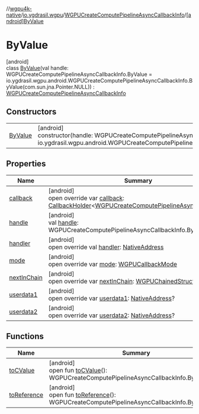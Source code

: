 //[wgpu4k-native](../../../../index.md)/[io.ygdrasil.wgpu](../../index.md)/[WGPUCreateComputePipelineAsyncCallbackInfo](../index.md)/[[android]ByValue](index.md)

# ByValue

[android]\
class [ByValue](index.md)(val handle: WGPUCreateComputePipelineAsyncCallbackInfo.ByValue = io.ygdrasil.wgpu.android.WGPUCreateComputePipelineAsyncCallbackInfo.ByValue(com.sun.jna.Pointer.NULL)) : [WGPUCreateComputePipelineAsyncCallbackInfo](../index.md)

## Constructors

| | |
|---|---|
| [ByValue](-by-value.md) | [android]<br>constructor(handle: WGPUCreateComputePipelineAsyncCallbackInfo.ByValue = io.ygdrasil.wgpu.android.WGPUCreateComputePipelineAsyncCallbackInfo.ByValue(com.sun.jna.Pointer.NULL)) |

## Properties

| Name | Summary |
|---|---|
| [callback](callback.md) | [android]<br>open override var [callback](callback.md): [CallbackHolder](../../../ffi/-callback-holder/index.md)&lt;[WGPUCreateComputePipelineAsyncCallback](../../-w-g-p-u-create-compute-pipeline-async-callback/index.md)&gt;? |
| [handle](handle.md) | [android]<br>val [handle](handle.md): WGPUCreateComputePipelineAsyncCallbackInfo.ByValue |
| [handler](handler.md) | [android]<br>open override val [handler](handler.md): [NativeAddress](../../../ffi/-native-address/index.md) |
| [mode](mode.md) | [android]<br>open override var [mode](mode.md): [WGPUCallbackMode](../../-w-g-p-u-callback-mode/index.md) |
| [nextInChain](next-in-chain.md) | [android]<br>open override var [nextInChain](next-in-chain.md): [WGPUChainedStruct](../../-w-g-p-u-chained-struct/index.md)? |
| [userdata1](userdata1.md) | [android]<br>open override var [userdata1](userdata1.md): [NativeAddress](../../../ffi/-native-address/index.md)? |
| [userdata2](userdata2.md) | [android]<br>open override var [userdata2](userdata2.md): [NativeAddress](../../../ffi/-native-address/index.md)? |

## Functions

| Name | Summary |
|---|---|
| [toCValue](../[android]to-c-value.md) | [android]<br>open fun [toCValue](../[android]to-c-value.md)(): WGPUCreateComputePipelineAsyncCallbackInfo.ByValue |
| [toReference](../to-reference.md) | [android]<br>open fun [toReference](../to-reference.md)(): WGPUCreateComputePipelineAsyncCallbackInfo.ByReference |